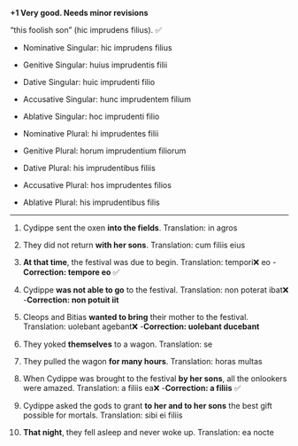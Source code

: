 **+1 Very good. Needs minor revisions**

“this foolish son” (hic imprudens filius). ✅
- Nominative Singular: hic imprudens filius
- Genitive Singular: huius imprudentis filii
- Dative Singular: huic imprudenti filio
- Accusative Singular: hunc imprudentem filium
- Ablative Singular: hoc imprudenti filio

- Nominative Plural: hi imprudentes filii
- Genitive Plural: horum imprudentium filiorum
- Dative Plural: his imprudentibus filiis
- Accusative Plural: hos imprudentes filios
- Ablative Plural: his imprudentibus filis

---

1. Cydippe sent the oxen **into the fields**. Translation: in agros

2. They did not return **with her sons**. Translation: cum filiis eius

3. **At that time**, the festival was due to begin. Translation: tempori❌ eo 
-**Correction: tempore eo** ✅

4. Cydippe **was not able to go** to the festival. Translation: non poterat ibat❌
-**Correction: non potuit iit**

5. Cleops and Bitias **wanted to bring** their mother to the festival. Translation: uolebant agebant❌
-**Correction: uolebant ducebant**

6. They yoked **themselves** to a wagon. Translation: se

7. They pulled the wagon **for many hours**. Translation: horas multas

8. When Cydippe was brought to the festival **by her sons**, all the onlookers were amazed. Translation: a filiis ea❌
-**Correction: a filiis**  ✅

9. Cydippe asked the gods to grant **to her and to her sons** the best gift possible for mortals. Translation: sibi ei filiis  

10. **That night**, they fell asleep and never woke up. Translation: ea nocte
